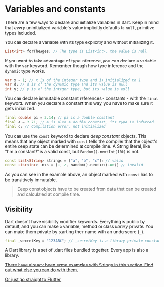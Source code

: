 # Variables and constants

There are a few ways to declare and initialize variables in Dart. Keep in mind that *every* uninitialized variable's value implicitly defaults to `null`, primitive types included.

You can declare a variable with its type explicitly and without initializing it.

```dart
List<int> forTheAges; // The type is List<int>, the value is null
```

If you want to take advantage of type inference, you can declare a variable with the `var` keyword. Remember though how type inference and the `dynamic` type works.

```dart
var x = 1; // x is of the integer type and is initialized to 1
var d; // d is of the dynamic type and its value is null
int y; // y is of the integer type, but its value is null
```

You can declare immutable constant references - constants - with the `final` keyword. When you declare a constant this way, you have to make sure it gets initialized.

```dart
final double pi = 3.14; // pi is a double constant
final e = 2.71; // e is also a double constant, its type is inferred
final d; // Compilation error, not initialized 
```

You can use the `const` keyword to declare *deep constant* objects. This means that any object marked with `const` tells the compiler that the object's entire deep state can be determined at compile time. A String literal, like "I'm a constant!" is a valid const, but `Random().nextInt(100)` is not.

```dart
const List<String> strings = ["a", "b", "c"]; // valid
const List<int> ints = [1, 2, Random().nextInt(100)] // invalid
```

As you can see in the example above, an object marked with `const`  has to be transitively immutable.

> Deep const objects have to be created from data that can be created and calculated at compile time.

## Visibility

Dart doesn't have visibility modifier keywords. Everything is public by default, and you can make a variable, method or class *library* private. You can make them private by starting their name with an underscore (`_`).

```dart
final _secretKey = "123ABC"; // _secretKey is a library private constant
```

A Dart library is a set of .dart files bundled together. Every app is also a library.

 [There have already been some examples with Strings in this section. Find out what else you can do with them.](03_Strings.md) 

 [Or just go straight to Flutter.](../02_Flutter/01_Flutter_core_concepts.md) 
